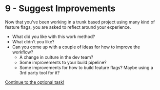 # 9 - Suggest Improvements
Now that you've been working in a trunk based project using many kind of feature flags, you are asked to reflect around your experience.

- What did you like with this work method?
- What didn't you like?
- Can you come up with a couple of ideas for how to improve the workflow?
	- A change in culture in the dev team?
	- Some improvements to your build pipeline?
	- Some improvements for how to build feature flags? Maybe using a 3rd party tool for it?


[Continue to the optional task!](10-implement-suggestions.md)
